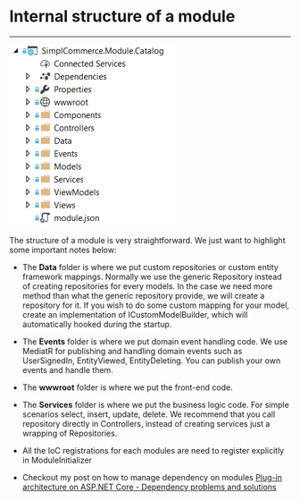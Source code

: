 # Internal structure of a module

---

![Internal module structure](images/module-internal.png)

The structure of a module is very straightforward. We just want to highlight some important notes below:

- The **Data** folder is where we put custom repositories or custom entity framework mappings. Normally we use the generic Repository<ModelName> instead of creating repositories for every models. In the case we need more method than what the generic repository provide, we will create a repository for it. If you wish to do some custom mapping for your model, create an implementation of ICustomModelBuilder, which will automatically hooked during the startup.

- The **Events** folder is where we put domain event handling code. We use MediatR for publishing and handling domain events such as UserSignedIn, EntityViewed, EntityDeleting. You can publish your own events and handle them.

- The **wwwroot** folder is where we put the front-end code. 

- The **Services** folder is where we put the business logic code. For simple scenarios select, insert, update, delete. We recommend that you call repository directly in Controllers, instead of creating services just a wrapping of Repositories.

- All the IoC registrations for each modules are need to register explicitly in ModuleInitializer

- Checkout my post on how to manage dependency on modules [Plug-in architecture on ASP.NET Core - Dependency problems and solutions](https://thienn.com/plug-in-architecture-on-aspnetcore-dependency-problems-solutions)
